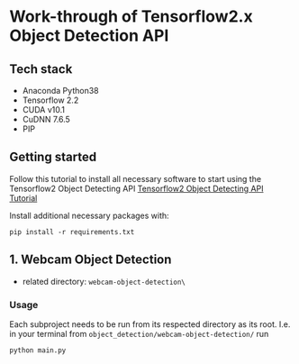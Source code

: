 # Work-through of Tensorflow2.x Object Detection API

## Tech stack
* Anaconda Python38
* Tensorflow 2.2
* CUDA v10.1
* CuDNN 7.6.5
* PIP

## Getting started

Follow this tutorial to install all necessary software to start using the Tensorflow2 Object Detecting API
[Tensorflow2 Object Detecting API Tutorial](https://tensorflow-object-detection-api-tutorial.readthedocs.io/en/latest/auto_examples/object_detection_camera.html#sphx-glr-auto-examples-object-detection-camera-py)

Install additional necessary packages with:

```shell
pip install -r requirements.txt
```

## 1. Webcam Object Detection

* related directory: `webcam-object-detection\`

### Usage


Each subproject needs to be run from its respected directory as its root. I.e. in your terminal from `object_detection/webcam-object-detection/` run

```shell
python main.py
```
